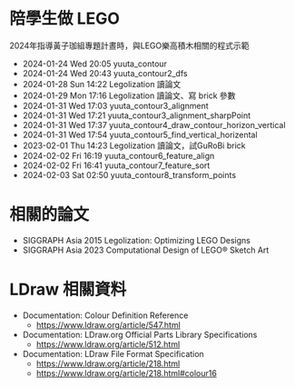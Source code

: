 # 陪學生做 LEGO

2024年指導黃子珈組專題計晝時，與LEGO樂高積木相關的程式示範

- 2024-01-24 Wed 20:05 yuuta_contour
- 2024-01-24 Wed 20:43 yuuta_contour2_dfs
- 2024-01-28 Sun 14:22 Legolization 讀論文
- 2024-01-29 Mon 17:16 Legolization 讀論文、寫 brick 參數
- 2024-01-31 Wed 17:03 yuuta_contour3_alignment
- 2024-01-31 Wed 17:21 yuuta_contour3_alignment_sharpPoint
- 2024-01-31 Wed 17:37 yuuta_contour4_draw_contour_horizon_vertical
- 2024-01-31 Wed 17:54 yuuta_contour5_find_vertical_horizental
- 2023-02-01 Thu 14:23 Legolization 讀論文，試GuRoBi brick
- 2024-02-02 Fri 16:19 yuuta_contour6_feature_align
- 2024-02-02 Fri 16:41 yuuta_contour7_feature_sort
- 2024-02-03 Sat 02:50 yuuta_contour8_transform_points

# 相關的論文
- SIGGRAPH Asia 2015 Legolization: Optimizing LEGO Designs
- SIGGRAPH Asia 2023 Computational Design of LEGO® Sketch Art

# LDraw 相關資料
- Documentation: Colour Definition Reference
  - https://www.ldraw.org/article/547.html
- Documentation: LDraw.org Official Parts Library Specifications
  - https://www.ldraw.org/article/512.html
- Documentation: LDraw File Format Specification
  - https://www.ldraw.org/article/218.html 
  - https://www.ldraw.org/article/218.html#colour16

